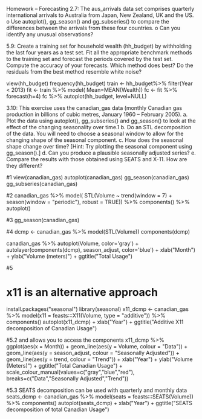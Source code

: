 
Homework – Forecasting
2.7:
The aus_arrivals data set comprises quarterly international arrivals to Australia from Japan, New Zealand, UK and the US.
o	Use autoplot(), gg_season() and gg_subseries() to compare the differences between the arrivals from these four countries.
o	Can you identify any unusual observations?


5.9:
Create a training set for household wealth (hh_budget) by withholding the last four years as a test set.
Fit all the appropriate benchmark methods to the training set and forecast the periods covered by the test set.
Compute the accuracy of your forecasts. Which method does best?
Do the residuals from the best method resemble white noise?

view(hh_budget)
frequency(hh_budget)
train <- hh_budget%>% filter(Year < 2013)
fit <- train %>%
  model(
    Mean=MEAN(Wealth))
fc <- fit %>%
  forecast(h=4)
fc %>%
  autoplot(hh_budget, level=NULL)


3.10:
This exercise uses the canadian_gas data (monthly Canadian gas production in billions of cubic metres, January 1960 – February 2005).
a.	Plot the data using autoplot(), gg_subseries() and gg_season() to look at the effect of the changing seasonality over time.1
b.	Do an STL decomposition of the data. You will need to choose a seasonal window to allow for the changing shape of the seasonal component.
c.	How does the seasonal shape change over time? [Hint: Try plotting the seasonal component using gg_season().]
d.	Can you produce a plausible seasonally adjusted series?
e.	Compare the results with those obtained using SEATS and X-11. How are they different?

#1
view(canadian_gas)
autoplot(canadian_gas)
gg_season(canadian_gas)
gg_subseries(canadian_gas)

#2
canadian_gas %>%
  model(
    STL(Volume ~ trend(window = 7) +
          season(window = "periodic"),
        robust = TRUE)) %>%
  components() %>%
  autoplot()

#3
gg_season(canadian_gas)

#4
dcmp <- canadian_gas %>%
  model(STL(Volume))
components(dcmp)

canadian_gas %>%
  autoplot(Volume, color='gray') +
  autolayer(components(dcmp), season_adjust, color='blue') +
  xlab("Month") + ylab("Volume (meters)") +
  ggtitle("Total Usage")

#5
# x11 is an alternative approach
install.packages("seasonal")
library(seasonal)
x11_dcmp <- canadian_gas %>%
  model(x11 = feasts:::X11(Volume, type = "additive")) %>%
  components()
autoplot(x11_dcmp) + xlab("Year") +
  ggtitle("Additive X11 decomposition of Canadian Usage")

#5.2 and allows you to access the components
x11_dcmp %>%
  ggplot(aes(x = Month)) +
  geom_line(aes(y = Volume, colour = "Data")) +
  geom_line(aes(y = season_adjust, colour = "Seasonally Adjusted")) +
  geom_line(aes(y = trend, colour = "Trend")) +
  xlab("Year") + ylab("Volume (Meters)") +
  ggtitle("Total Canadian Usage") +
  scale_colour_manual(values=c("gray","blue","red"),
                      breaks=c("Data","Seasonally Adjusted","Trend"))

#5.3 SEATS decomposition can be used with quarterly and monthly data
seats_dcmp <- canadian_gas %>%
  model(seats = feasts:::SEATS(Volume)) %>%
  components()
autoplot(seats_dcmp) + xlab("Year") +
  ggtitle("SEATS decomposition of total Canadian Usage")
